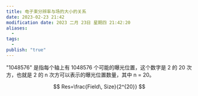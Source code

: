 ```yaml
---
title: 电子束分辨率与场的大小的关系
date: 2023-02-23 21:42
modification date: 2023 二月 23日 星期四 21:42:20
aliases:
  - 
tags:
  - 
publish: "true"
---
```


"1048576" 是指每个轴上有 1048576 个可能的曝光位置，这个数字是 2 的 20 次方，也就是 2 的 n 次方可以表示的曝光位置数量，其中 n = 20。

$$
Res=\frac{Field\, Size}{2^{20}}
$$